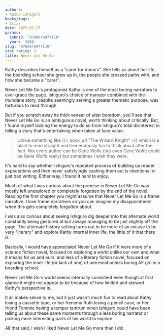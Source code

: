 ```yaml
---
authors:
- Kazuo Ishiguro
books/tags:
- 3star
date: 2025-01-27
params:
  isbn13: '9780676977110'
  year: '2006'
slug: '9780676977110'
star_rating: 3
title: Never Let Me Go
---
```


Kathy describes herself as a "carer for donors". She tells us about her life, the boarding school she grew up in, the people she crossed paths with, and how she became a "carer".

<!--more-->

Never Let Me Go's protagonist Kathy is one of the most boring narrators to ever grace the page. Ishiguro's choice of narrator combined with the mundane story, despite seemingly serving a greater thematic purpose, was torturous to read through.

But if you scratch away its thick veneer of utter boredom, you'll see that Never Let Me Go is an ambiguous novel, worth thinking about critically. But, I found myself lacking the energy to do so from Ishiguro's total disinterest in telling a story that's entertaining when taken at face value.

> Unlike something like {{< book_url "The Wizard Knight" >}} which is a blast to read straight and tremendously fun to think about after the fact. Not every author can be Gene Wolfe (not even Gene Wolfe could be Gene Wolfe really) but sometimes I wish they were.

It's hard to say whether Ishiguro's repeated process of building up reader expectations and then never satisfyingly cashing them out is intentional or just bad writing. Either way, I found it hard to enjoy.

Much of what I was curious about the premise in Never Let Me Go was mostly left unexplored or completely forgotten by the end of the novel. Reading the first chapter you might assume that Never Let Me Go is a frame narrative. I love frame narratives so you can imagine my disappointment when this gets completely forgotten about.

I was also curious about seeing Ishiguro dig deeper into this alternate world constantly being gestured at but always managing to be just slightly off the page. The alternate history setting turns out to be more of an excuse to be very "literary" and explore Kathy internal inner life, the little of it that there is.

Basically, I would have appreciated Never Let Me Go if it were more of a science fiction novel, focused on exploring a world unlike our own and what it means for us and ours, and less of a literary fiction novel, focused on exploring the inner life (or lack of one) of one emotionless boring AF girl in a boarding school.

Never Let Me Go's world seems internally consistent even though at first glance it might not appear to be because of how limited and skewed Kathy's perspective is.

It all makes sense to me, but it just wasn't much fun to read about Kathy losing a cassette tape, or her frenemy Ruth losing a pencil case, or her friend Tommie having a temper tantrum when Ishiguro could have been telling us about these same moments through a less boring narrator or picking more interesting parts of his world to explore.

All that said, I wish I liked Never Let Me Go more than I did.